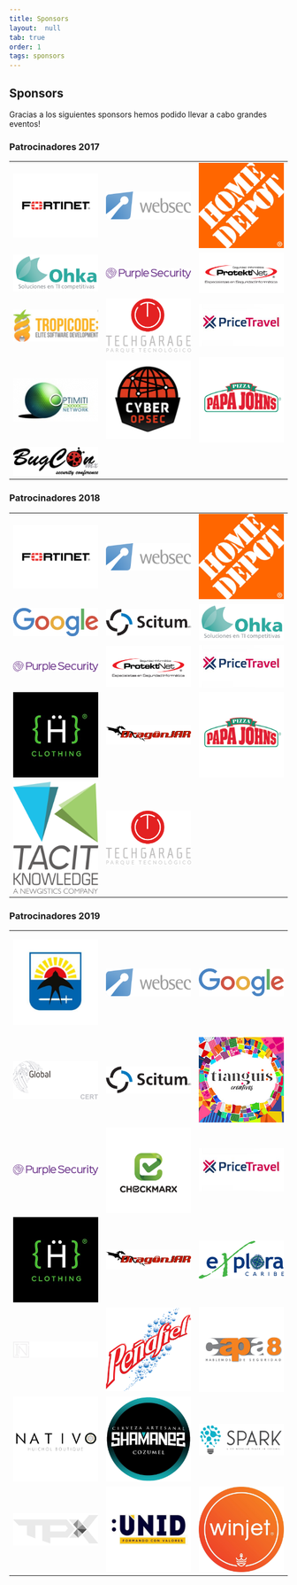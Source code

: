 ```yaml
---
title: Sponsors
layout:  null
tab: true
order: 1
tags: sponsors
---
```


## Sponsors

Gracias a los siguientes sponsors hemos podido llevar a cabo grandes eventos!

### Patrocinadores 2017

<table cellpadding="15" cellspacing="0">
<tr>
<td width="30%">

<a href="https://www.fortinet.com"><img src="assets/images/sponsors/2017/logo_fortinet.png" alt="Fortinet"/></a>

</td>
<td width="30%">

<a href="https://www.websec.mx"><img src="assets/images/sponsors/2017/logo_websec.png" alt="Websec"/></a>

</td>
<td width="30%">
  <a href="https://www.homedepot.com.mx"><img src="assets/images/sponsors/2017/logo_thd.jpg" alt="HomeDepot Mexico"/></a>


</td>
</tr>
<tr>
<td width="30%">
  <a href="https://www.ohkasystems.com/"><img src="assets/images/sponsors/2017/logo_ohka.png" alt="Ohka Systems"/></a>

</td>
<td width="30%">
  <a href="https://purplesec.com/"><img src="assets/images/sponsors/2017/logo_purplesec.png" alt="Purple Security"/></a>
</td>
<td width="30%">
  <a href="https://protektnet.com/"><img src="assets/images/sponsors/2017/logo_protektnet.jpg" alt="Protektnet"/></a>
</td>
</tr>

<tr>
<td width="30%">
  <a href="#"><img src="assets/images/sponsors/2017/logo_tropicode.PNG" alt="Tropicode"/></a>

</td>
<td width="30%">
  <a href="http://www.techgarage.mx/"><img src="assets/images/sponsors/2017/logo_techgarage.png" alt="Tech Garage"/></a>
</td>
<td width="30%">
  <a href="https://www.pricetravel.com/"><img src="assets/images/sponsors/2017/logo_pricetravel.jpg" alt="Pricetravel"/></a>
</td>
</tr>

<tr>
<td width="30%">
  <a href="#"><img src="assets/images/sponsors/2017/logo_optimiti.png" alt="Optimiti Networks"/></a>

</td>
<td width="30%">
  <a href="https://www.cyberopsec.com.mx/"><img src="assets/images/sponsors/2017/logo_cyberopsec.PNG" alt="Cyber OPSEC"/></a>
</td>
<td width="30%">
  <a href="https://papajohns.com.mx/home"><img src="assets/images/sponsors/2017/logo_papajohns.png" alt="Papa Johns"/></a>
</td>
</tr>

<tr>
<td width="30%">
  <a href="https://www.bugcon.org/"><img src="assets/images/sponsors/2017/logo_bugcon.png" alt="BUGCON"/></a>

</td>
</tr>
</table>


### Patrocinadores 2018

<table cellpadding="15" cellspacing="0">
<tr>
<td width="30%">

<a href="https://www.fortinet.com"><img src="assets/images/sponsors/2018/logo_fortinet.png" alt="Fortinet"/></a>

</td>
<td width="30%">

<a href="https://www.websec.mx"><img src="assets/images/sponsors/2018/logo_websec.png" alt="Websec"/></a>

</td>
<td width="30%">
  <a href="https://www.homedepot.com.mx"><img src="assets/images/sponsors/2018/logo_thd.jpg" alt="HomeDepot Mexico"/></a>


</td>
</tr>
<tr>
<td width="30%">
  <a href="https://www.google.com/"><img src="assets/images/sponsors/2018/logo_google.png" alt="Google"/></a>

</td>
<td width="30%">
  <a href="https://scitum.com.mx/"><img src="assets/images/sponsors/2018/logo_scitum.jpg" alt="Scitum"/></a>
</td>
<td width="30%">
  <a href="https://www.ohkasystems.com/"><img src="assets/images/sponsors/2018/logo_ohka.png" alt="Ohka Systems"/></a>
</td>
</tr>

<tr>
<td width="30%">
  <a href="https://purplesec.com/"><img src="assets/images/sponsors/2018/logo_purplesec.png" alt="Purple Security"/></a>

</td>
<td width="30%">
  <a href="https://protektnet.com/"><img src="assets/images/sponsors/2018/logo_protektnet.jpg" alt="Protektnet"/></a>
</td>
<td width="30%">
  <a href="https://www.pricetravel.com/"><img src="assets/images/sponsors/2018/logo_pricetravel.jpg" alt="Pricetravel"/></a>
</td>
</tr>

<tr>
<td width="30%">
  <a href="https://hackersclothing.com.mx"><img src="assets/images/sponsors/2018/logo_hackersclothingmx.jpg" alt="HackersClothing Mexico"/></a>

</td>
<td width="30%">
  <a href="https://www.dragonjar.org/"><img src="assets/images/sponsors/2018/logo_dragonjar.png" alt="DragonJAR"/></a>
</td>
<td width="30%">
  <a href="https://papajohns.com.mx/home"><img src="assets/images/sponsors/2018/logo_papajohns.png" alt="Papa Johns"/></a>
</td>
</tr>

<tr>
<td width="30%">
  <a href="https://www.tacitknowledge.com/"><img src="assets/images/sponsors/2018/logo_tacitknowledge.png" alt="Tacit Knowledge"/></a>
</td>

<td width="30%">
  <a href="http://www.techgarage.mx/"><img src="assets/images/sponsors/2017/logo_techgarage.png" alt="Tech Garage"/></a>
</td>
</tr>
</table>


### Patrocinadores 2019

<table cellpadding="15" cellspacing="0">
<tr>
<td width="30%">

<a href="https://www.cozumel.gob.mx"><img src="assets/images/sponsors/2019/logo_cozumel.jpg" alt="Gobierno Municipal de Cozumel"/></a>

</td>
<td width="30%">

<a href="https://www.websec.mx"><img src="assets/images/sponsors/2019/logo_websec.png" alt="Websec"/></a>

</td>
<td width="30%">
  <a href="https://www.google.com"><img src="assets/images/sponsors/2019/logo_google.png" alt="Google"/></a>


</td>
</tr>
<tr>
<td width="30%">
  <a href="https://www.globalcybersec.com/"><img src="assets/images/sponsors/2019/logo_cybersec.png" alt="Global Cybersec"/></a>

</td>
<td width="30%">
  <a href="https://scitum.com.mx/"><img src="assets/images/sponsors/2019/logo_scitum.jpg" alt="Scitum"/></a>
</td>
<td width="30%">
  <a href="https://www.ohkasystems.com/"><img src="assets/images/sponsors/2019/logo_tianguis.jpg" alt="Tianguis Creativos"/></a>
</td>
</tr>

<tr>
<td width="30%">
  <a href="https://purplesec.com/"><img src="assets/images/sponsors/2019/logo_purplesec.png" alt="Purple Security"/></a>

</td>
<td width="30%">
  <a href="https://checkmarx.com/"><img src="assets/images/sponsors/2019/logo_checkmarx.jpg" alt="Checkmarx"/></a>
</td>
<td width="30%">
  <a href="https://www.pricetravel.com/"><img src="assets/images/sponsors/2019/logo_pricetravel.jpg" alt="Pricetravel"/></a>
</td>
</tr>

<tr>
<td width="30%">
  <a href="https://hackersclothing.com.mx"><img src="assets/images/sponsors/2019/logo_hackersclothingmx.jpg" alt="HackersClothing Mexico"/></a>

</td>
<td width="30%">
  <a href="https://www.dragonjar.org/"><img src="assets/images/sponsors/2019/logo_dragonjar.png" alt="DragonJAR"/></a>
</td>
<td width="30%">
  <a href="https://www.explora-tours.com/"><img src="assets/images/sponsors/2019/logo_explora.png" alt="Explora Tours"/></a>
</td>
</tr>

<tr>
<td width="30%">
  <a href="https://www.integrity.cx/"><img src="assets/images/sponsors/2019/logo_integrity.png" alt="Integrity"/></a>
</td>

<td width="30%">
  <a href="http://grupopenafiel.com.mx/"><img src="assets/images/sponsors/2019/logo_penafiel.png" alt="Peñafiel Cozumel"/></a>
</td>

<td width="30%">
  <a href="https://capa8.com/"><img src="assets/images/sponsors/2019/logo_capa8.png" alt="Capa8"/></a>
</td>
</tr>

<tr>
<td width="30%">
  <a href="https://www.facebook.com/nativohuichol/"><img src="assets/images/sponsors/2019/logo_nativo.jpg" alt="Nativo Huichol"/></a>
</td>

<td width="30%">
  <a href="https://www.facebook.com/cervezashamanes/"><img src="assets/images/sponsors/2019/logo_shamanes.jpg" alt="Shamanes Cozumel"/></a>
</td>

<td width="30%">
  <a href="https://www.sparkcozumel.com/"><img src="assets/images/sponsors/2019/logo_spark.PNG" alt="Spark Cozumel"/></a>
</td>
</tr>

<tr>
<td width="30%">
  <a href="https://tpx.mx/"><img src="assets/images/sponsors/2019/logo_tpx.png" alt="TPX"/></a>
</td>

<td width="30%">
  <a href="https://www.unid.edu.mx/"><img src="assets/images/sponsors/2019/logo_unid.jpg" alt="UNID Cozumel"/></a>
</td>

<td width="30%">
  <a href="https://winjet.mx/"><img src="assets/images/sponsors/2019/logo_winjet.jpg" alt="Winjet"/></a>
</td>
</tr>
</table>